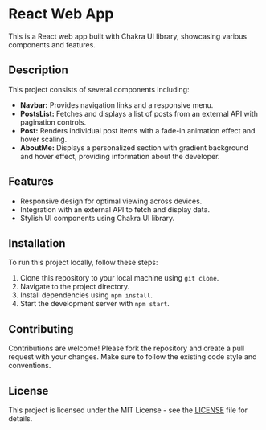   <h1>React Web App</h1>

  <p>This is a React web app built with Chakra UI library, showcasing various components and features.</p>

  <h2>Description</h2>

  <p>This project consists of several components including:</p>
  <ul>
    <li><strong>Navbar:</strong> Provides navigation links and a responsive menu.</li>
    <li><strong>PostsList:</strong> Fetches and displays a list of posts from an external API with pagination controls.</li>
    <li><strong>Post:</strong> Renders individual post items with a fade-in animation effect and hover scaling.</li>
    <li><strong>AboutMe:</strong> Displays a personalized section with gradient background and hover effect, providing information about the developer.</li>
  </ul>

  <h2>Features</h2>

  <ul>
    <li>Responsive design for optimal viewing across devices.</li>
    <li>Integration with an external API to fetch and display data.</li>
    <li>Stylish UI components using Chakra UI library.</li>
  </ul>

  <h2>Installation</h2>

  <p>To run this project locally, follow these steps:</p>
  <ol>
    <li>Clone this repository to your local machine using <code>git clone</code>.</li>
    <li>Navigate to the project directory.</li>
    <li>Install dependencies using <code>npm install</code>.</li>
    <li>Start the development server with <code>npm start</code>.</li>
  </ol>

  <h2>Contributing</h2>

  <p>Contributions are welcome! Please fork the repository and create a pull request with your changes. Make sure to follow the existing code style and conventions.</p>

  <h2>License</h2>

  <p>This project is licensed under the MIT License - see the <a href="LICENSE">LICENSE</a> file for details.</p>
